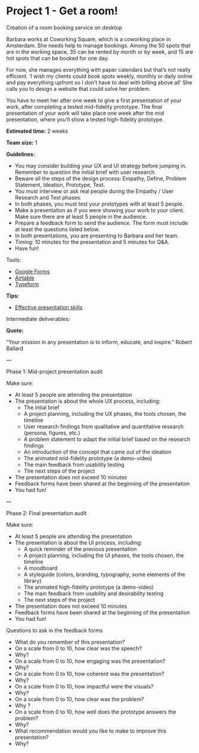 # Project 1 - Get a room!

Creation of a room booking service on desktop

Barbara works at Coworking Square, which is a coworking place in Amsterdam. 
She needs help to manage bookings. Among the 50 spots that are in the working space, 35 can be rented by month or by week, and 15 are hot spots that can be booked for one day. 

For now, she manages everything with paper calendars but that’s not really efficient. 
‘I wish my clients could book spots weekly, monthly or daily online and pay everything upfront so I don’t have to deal with billing above all’
She calls you to design a website that could solve her problem.

You have to meet her after one week to give a first presentation of your work, after completing a tested mid-fidelity prototype. 
The final presentation of your work will take place one week after the mid presentation, where you’ll show a tested high-fidelity prototype.

**Estimated time:** 2 weeks

**Team size:** 1

**Guidelines:**

- You may consider building your UX and UI strategy before jumping in. Remember to question the initial brief with user research.
- Beware all the steps of the design process: Empathy, Define, Problem Statement, Ideation, Prototype, Test.
- You must interview or ask real people during the Empathy / User Research and Test phases.
- In both phases, you must test your prototypes with at least 5 people.
- Make a presentation as if you were showing your work to your client. Make sure there are at least 5 people in the audience.
- Prepare a feedback form to send the audience. The form must include at least the questions listed below.
- In both presentations, you are presenting to Barbara and her team.
- Timing: 10 minutes for the presentation and 5 minutes for Q&A.
- Have fun!

Tools: 

- [Google Forms](https://docs.google.com/forms/u/0/)
- [Airtable](https://www.airtable.com/)
- [Typeform](https://www.typeform.com/)

**Tips:** 

- [Effective presentation skills](https://academic.oup.com/femsle/article/364/24/fnx235/4587905)

Intermediate deliverables: 

**Quote:** 

“Your mission in any presentation is to inform, educate, and inspire.” Robert Ballard

—

Phase 1: Mid-project presentation audit

Make sure: 

- At least 5 people are attending the presentation
- The presentation is about the whole UX process, including:
    - The intial brief
    - A project planning, including the UX phases, the tools chosen, the timeline
    - User research findings from qualitative and quantitative research (persona, figures, etc.)
    - A problem statement to adapt the initial brief based on the research findings
    - An introduction of the concept that came out of the ideation
    - The animated mid-fidelity prototype (a demo-video)
    - The main feedback from usability testing
    - The next steps of the project
- The presentation does not exceed 10 minutes
- Feedback forms have been shared at the beginning of the presentation
- You had fun!

—

Phase 2: Final presentation audit

Make sure: 

- At least 5 people are attending the presentation
- The presentation is about the UI process, including:
    - A quick reminder of the previous presentation
    - A project planning, including the UI phases, the tools chosen, the timeline
    - A moodboard
    - A styleguide (colors, branding, typography, some elements of the library)
    - The animated high-fidelity prototype (a demo-video)
    - The main feedback from usability and desirability testing
    - The next steps of the project
- The presentation does not exceed 10 minutes
- Feedback forms have been shared at the beginning of the presentation
- You had fun!

 

Questions to ask in the feedback forms 

- What do you remember of this presentation?
- On a scale from 0 to 10, how clear was the speech?
- Why?
- On a scale from 0 to 10, how engaging was the presentation?
- Why?
- On a scale from 0 to 10, how coherent was the presentation?
- Why?
- On a scale from 0 to 10, how impactful were the visuals?
- Why?
- On a scale from 0 to 10, how clear was the problem?
- Why ?
- On a scale from 0 to 10, how well does the prototype answers the problem?
- Why?
- What recommendation would you like to make to improve this presentation?
- Why?